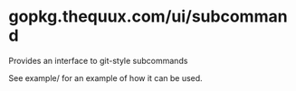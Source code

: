 gopkg.thequux.com/ui/subcommand
=============================

Provides an interface to git-style subcommands

See example/ for an example of how it can be used.
